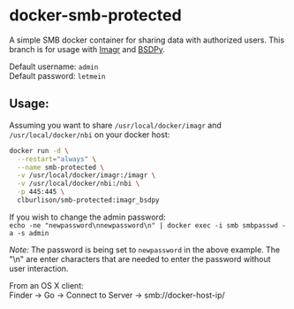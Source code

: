 # docker-smb-protected

A simple SMB docker container for sharing data with authorized users. This branch is for usage with [Imagr](https://github.com/grahamgilbert/imagr) and [BSDPy](https://bitbucket.org/bruienne/bsdpy). 

Default username: ``admin``  
Default password: ``letmein``  

Usage:
----
Assuming you want to share ``/usr/local/docker/imagr`` and ``/usr/local/docker/nbi`` on your docker host:  

```bash
docker run -d \
  --restart="always" \
  --name smb-protected \
  -v /usr/local/docker/imagr:/imagr \
  -v /usr/local/docker/nbi:/nbi \
  -p 445:445 \
  clburlison/smb-protected:imagr_bsdpy
```

If you wish to change the admin password:  
``echo -ne "newpassword\nnewpassword\n" | docker exec -i smb smbpasswd -a -s admin``  

_Note:_ The password is being set to ``newpassword`` in the above example. The "\n" are enter characters that are needed to enter the password without user interaction.

From an OS X client:  
Finder -> Go -> Connect to Server -> smb://docker-host-ip/